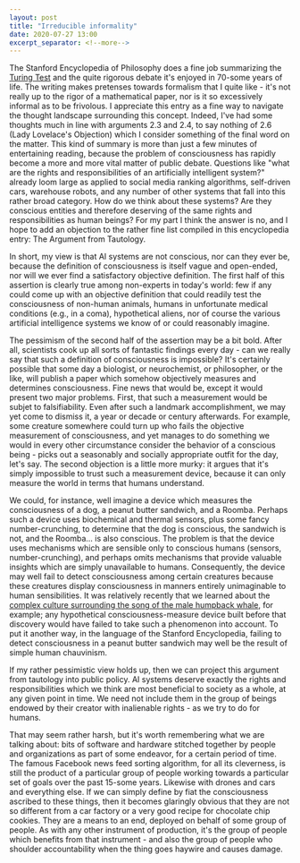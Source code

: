 ```yaml
---
layout: post
title: "Irreducible informality"
date: 2020-07-27 13:00
excerpt_separator: <!--more-->
---
```


The Stanford Encyclopedia of Philosophy does a fine job summarizing the [Turing Test](https://plato.stanford.edu/entries/turing-test/) and the quite rigorous debate it's enjoyed in 70-some years of life. The writing makes pretenses towards formalism that I quite like - it's not really up to the rigor of a mathematical paper, nor is it so excessively informal as to be frivolous. I appreciate this entry as a fine way to navigate the thought landscape surrounding this concept. Indeed, I've had some thoughts much in line with arguments 2.3 and 2.4, to say nothing of 2.6 (Lady Lovelace's Objection) which I consider something of the final word on the matter. This kind of summary is more than just a few minutes of entertaining reading, because the problem of consciousness has rapidly become a more and more vital matter of public debate. Questions like "what are the rights and responsibilities of an artificially intelligent system?" already loom large as applied to social media ranking algorithms, self-driven cars, warehouse robots, and any number of other systems that fall into this rather broad category. How do we think about these systems? Are they conscious entities and therefore deserving of the same rights and responsibilities as human beings? For my part I think the answer is no, and I hope to add an objection to the rather fine list compiled in this encyclopedia entry: The Argument from Tautology.

<!--more-->

In short, my view is that AI systems are not conscious, nor can they ever be, because the definition of consciousness is itself vague and open-ended, nor will we ever find a satisfactory objective definition. The first half of this assertion is clearly true among non-experts in today's world: few if any could come up with an objective definition that could readily test the consciousness of non-human animals, humans in unfortunate medical conditions (e.g., in a coma), hypothetical aliens, nor of course the various artificial intelligence systems we know of or could reasonably imagine.

The pessimism of the second half of the assertion may be a bit bold. After all, scientists cook up all sorts of fantastic findings every day - can we really say that such a definition of consciousness is impossible? It's certainly possible that some day a biologist, or neurochemist, or philosopher, or the like, will publish a paper which somehow objectively measures and determines consciousness. Fine news that would be, except it would present two major problems. First, that such a measurement would be subjet to falsifiability. Even after such a landmark accomplishment, we may yet come to dismiss it, a year or decade or century afterwards. For example, some creature somewhere could turn up who fails the objective measurement of consciousness, and yet manages to do something we would in every other circumstance consider the behavior of a conscious being - picks out a seasonably and socially appropriate outfit for the day, let's say. The second objection is a little more murky: it argues that it's simply impossible to trust such a measurement device, because it can only measure the world in terms that humans understand. 

We could, for instance, well imagine a device which measures the consciousness of a dog, a peanut butter sandwich, and a Roomba. Perhaps such a device uses biochemical and thermal sensors, plus some fancy number-crunching, to determine that the dog is conscious, the sandwich is not, and the Roomba... is also conscious. The problem is that the device uses mechanisms which are sensible only to conscious humans (sensors, number-crunching), and perhaps omits mechanisms that provide valuable insights which are simply unavailable to humans. Consequently, the device may well fail to detect consciousness among certain creatures because these creatures display consciousness in manners entirely unimaginable to human sensibilities. It was relatively recently that we learned about the [complex culture surrounding the song of the male humpback whale](https://www.npr.org/2015/08/06/427851306/it-took-a-musicians-ear-to-decode-the-complex-song-in-whale-calls), for example; any hypothetical consciousness-measure device built before that discovery would have failed to take such a phenomenon into account. To put it another way, in the language of the Stanford Encyclopedia, failing to detect consciousness in a peanut butter sandwich may well be the result of simple human chauvinism.

If my rather pessimistic view holds up, then we can project this argument from tautology into public policy. AI systems deserve exactly the rights and responsibilities which we think are most beneficial to society as a whole, at any given point in time. We need not include them in the group of beings endowed by their creator with inalienable rights - as we try to do for humans.

That may seem rather harsh, but it's worth remembering what we are talking about: bits of software and hardware stitched together by people and organizations as part of some endeavor, for a certain period of time. The famous Facebook news feed sorting algorithm, for all its cleverness, is still the product of a particular group of people working towards a particular set of goals over the past 15-some years. Likewise with drones and cars and everything else. If we can simply define by fiat the consciousness ascribed to these things, then it becomes glaringly obvious that they are not so different from a car factory or a very good recipe for chocolate chip cookies. They are a means to an end, deployed on behalf of some group of people. As with any other instrument of production, it's the group of people which benefits from that instrument - and also the group of people who shoulder accountability when the thing goes haywire and causes damage.